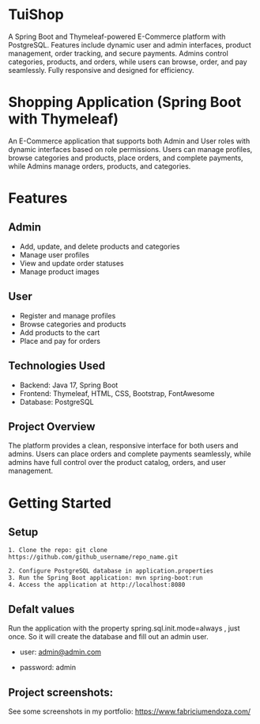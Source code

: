 
# TuiShop

A Spring Boot and Thymeleaf-powered E-Commerce platform with PostgreSQL. Features include dynamic user and admin interfaces, product management, order tracking, and secure payments. Admins control categories, products, and orders, while users can browse, order, and pay seamlessly. Fully responsive and designed for efficiency.

# Shopping Application (Spring Boot with Thymeleaf)

An E-Commerce application that supports both Admin and User roles with dynamic interfaces based on role permissions. Users can manage profiles, browse categories and products, place orders, and complete payments, while Admins manage orders, products, and categories.

# Features
## Admin
* Add, update, and delete products and categories
* Manage user profiles
* View and update order statuses
* Manage product images

## User
* Register and manage profiles
* Browse categories and products
* Add products to the cart
* Place and pay for orders

## Technologies Used
* Backend: Java 17, Spring Boot
* Frontend: Thymeleaf, HTML, CSS, Bootstrap, FontAwesome
* Database: PostgreSQL

## Project Overview
The platform provides a clean, responsive interface for both users and admins. Users can place orders and complete payments seamlessly, while admins have full control over the product catalog, orders, and user management.

# Getting Started
## Setup

    
    1. Clone the repo: git clone https://github.com/github_username/repo_name.git

    2. Configure PostgreSQL database in application.properties
    3. Run the Spring Boot application: mvn spring-boot:run
    4. Access the application at http://localhost:8080

## Defalt values
Run the application with the property spring.sql.init.mode=always , just once. So it will create the database and fill out an admin user.
* user: admin@admin.com

* password: admin

## Project screenshots:
See some screenshots in my portfolio: https://www.fabriciumendoza.com/

